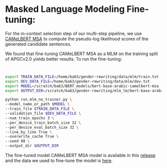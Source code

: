 # Masked Language Modeling Fine-tuning:

For the in-context selection step of our multi-step pipeline, we use [CAMeLBERT MSA](https://huggingface.co/CAMeL-Lab/bert-base-arabic-camelbert-msa) to compute the pseudo-log likelihood scores of the generated candidate sentences.</br>

We found that fine-tuning CAMeLBERT MSA as a MLM on the training split of APGCv2.0 yields better results. To run the fine-tuning:

```bash


export TRAIN_DATA_FILE=/home/ba63/gender-rewriting/data/mlm/train.txt
export DEV_DATA_FILE=/home/ba63/gender-rewriting/data/mlm/dev.txt
export MODEL=/scratch/ba63/BERT_models/bert-base-arabic-camelbert-msa
export OUTPUT_DIR=/scratch/ba63/gender-rewriting/mlm_lm/bert-base-arabic-camelbert-msa-mlm-88

python run_mlm_no_trainer.py \
--model_name_or_path $MODEL \
--train_file $TRAIN_DATA_FILE \
--validation_file $DEV_DATA_FILE \
--num_train_epochs 3 \
--per_device_train_batch_size 32 \
--per_device_eval_batch_size 32 \
--line_by_line True \
--overwrite_cache True \
--seed 88 \
--output_dir $OUTPUT_DIR
```

The fine-tuned model CAMeLBERT MSA model is available in this [release](https://github.com/balhafni/gender-rewriting/releases/tag/gender-rewriting-models) and the data we used to fine-tune the model is [here](https://github.com/balhafni/gender-rewriting/tree/master/data/mlm).
